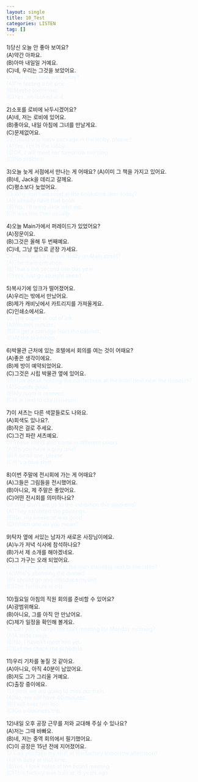 ```yaml
---
layout: single
title: 10_Test
categories: LISTEN
tag: []
---
```


1)당신 오늘 안 좋아 보여요?   
(A)약간 아파요.   
(B)아마 내일일 거예요.   
(C)네, 우리는 그것을 보았어요.   
<span style="color:#E8F5FF">
01.You don't look well today?    
(A)I'm feeling a bit sick.   
(B)Maybe tomorrow.   
(C)Yes, we looked at it.   
</span>
   
2)소포를 로비에 놔두시겠어요?   
(A)네, 저는 로비에 있어요.   
(B)좋아요, 내일 아침에 그녀를 만날게요.   
(C)문제없어요.   
<span style="color:#E8F5FF">
02.Could you leave package in the lobby, please?    
(A)Yes, I'm in the lobby.   
(B)OK, I will meet her tomorrow morning.   
(C)No problem.   
</span>
   
3)오늘 늦게 서점에서 만나는 게 어때요?
(A)이미 그 책을 가지고 있어요.   
(B)네, Jack을 데리고 갈께요.   
(C)평소보다 늦었어요.   
<span style="color:#E8F5FF">
03.Why don't we meet at the bookstore later today?   
(A)I already have that book.   
(B)Yes, I'll bring Jack whit me.   
(C)I was late than usually.   
</span>
   
4)오늘 Main가에서 퍼레이드가 있었어요?   
(A)정문이요.   
(B)그것은 올해 두 번째예요.   
(C)네, 그냥 앞으로 곧장 가세요.   
<span style="color:#E8F5FF">
04.There was a parade today on Main street?   
(A)The main entrance.   
(B)That's the second one this year.   
(C)Yes, just go straight ahead.   
</span>
   
5)복사기에 잉크가 떨어졌어요.   
(A)우리는 밖에서 만났어요.   
(B)제가 캐비닛에서 카트리지를 가져올게요.   
(C)인쇄소에서요.   
<span style="color:#E8F5FF">
05.The copier is out of ink.   
(A)We met outside.   
(B)I'll get a catridge from the cabinet.   
(C)At the printshop.   
</span>
   
6)박물관 근처에 있는 호텔에서 회의를 여는 것이 어때요?   
(A)좋은 생각이에요.   
(B)제 방이 예약되었어요.   
(C)그것은 시립 박물관 옆에 있어요.   
<span style="color:#E8F5FF">
06.How about holding the conference at the hotel next near the museum?   
(A)Sounds good.   
(B)My room is reseved.   
(C)It is next to city museum.   
</span>

7)이 셔츠는 다른 색깔들로도 나와요.   
(A)회색도 있나요?.   
(B)작은 걸로 주세요.   
(C)그건 파란 셔츠예요.   
<span style="color:#E8F5FF">
07.These shirts also come in different colors.   
(A)Do you have a gray one?   
(B)A small one, please.   
(C)It's a blue shirt.   
</span>
   
8)이번 주말에 전시회에 가는 게 어때요?   
(A)그들은 그림들을 전시했어요.   
(B)아니요, 제 주말은 좋았어요.   
(C)어떤 전시회를 의미하나요?   
<span style="color:#E8F5FF">
08.Why don't we go to the exhibition this weekend?   
(A)They exhibited the paintings.   
(B)No, my weekend was good.   
(C)Which one do you mean?   
</span>
   
9)탁자 옆에 서있는 남자가 새로온 사장님이에요.   
(A)누가 저녁 식사에 참석하나요?   
(B)가서 제 소개를 해야겠네요.   
(C)그 가구는 오래 되었어요.   
<span style="color:#E8F5FF">
09.The new president is the man standing next to the table?   
(A)Who's attending the dinner?   
(B)I should go and introduce myself.   
(C)The furniture is old.   
</span>
   
10)월요일 아침의 직원 회의를 준비할 수 있어요?   
(A)광범위해요.   
(B)아니요, 그를 아직 안 만났어요.   
(C)제가 일정을 확인해 볼게요.   
<span style="color:#E8F5FF">
10.Can you arrange the staff meeting for Monday morning?   
(A)A wide range.    
(B)No, I haven't meet him yet.   
(C)Let me check the schedule.   
</span>
   
11)우리 기차를 놓질 것 같아요.   
(A)아니요, 아직 40분이 남았어요.   
(B)저도 그가 그리울 거예요.   
(C)출장 중이에요.   
<span style="color:#E8F5FF">
11.I think we are going to miss our train.   
(A)No, we still have 40 minutes.   
(B)I will miss him too.   
(C)On a business trip.   
</span>
   
12)내일 오후 공장 근무를 저와 교대해 주실 수 있나요?   
(A)저는 그때 바빠요.   
(B)네, 저는 중역 회의에서 필기했어요.   
(C)이 공장은 15년 전에 지어졌어요.   
<span style="color:#E8F5FF">
12.Can you take my shift at the factory tomorrow afternoon?    
(A)I'm busy at that time.   
(B)Yes, I took notes at the board meeting.   
(C)This factory was built at 15 years ago.   
</span>
